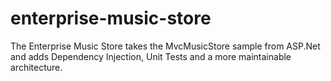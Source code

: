 enterprise-music-store
======================

The Enterprise Music Store takes the MvcMusicStore sample from ASP.Net and adds Dependency Injection, Unit Tests and a more maintainable architecture.
